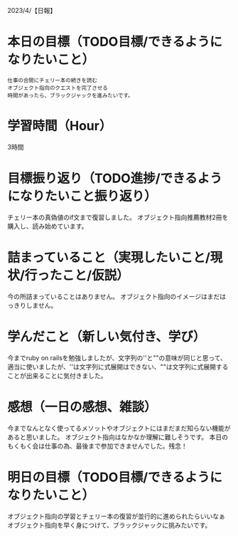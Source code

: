 2023/4/【日報】

# 本日の目標（TODO目標/できるようになりたいこと）
    仕事の合間にチェリー本の続きを読む
    オブジェクト指向のクエストを完了させる
    時間があったら、ブラックジャックを進みたいです。
# 学習時間（Hour）
  3時間
# 目標振り返り（TODO進捗/できるようになりたいこと振り返り）
  チェリー本の真偽値のif文まで復習しました。
  オブジェクト指向推薦教材2冊を購入し、読み始めています。
# 詰まっていること（実現したいこと/現状/行ったこと/仮説）
  今の所詰まっていることはありません。
  オブジェクト指向のイメージはまだはっきりしません。
# 学んだこと（新しい気付き、学び）
  今までruby on railsを勉強しましたが、文字列の''と""の意味が同じと思って、適当に使いましたが、''は文字列に式展開はできない、""は文字列に式展開することが出来ることに気付きました。
# 感想（一日の感想、雑談）
  今までなんとなく使ってるメソットやオブジェクトにはまだまだ知らない機能があると思いました。
  オブジェクト指向はなかなか理解に難しそうです。
  本日のもくもく会は仕事の為、最後まで参加できませんでした。残念！
# 明日の目標（TODO目標/できるようになりたいこと）
  オブジェクト指向の学習とチェリー本の復習が並行的に進められたらいいなぁ
  オブジェクト指向を早く身につけて、ブラックジャックに挑みたいです。